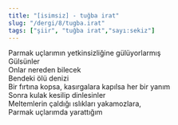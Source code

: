 ```yaml
---
title: "[isimsiz] - tuğba irat"
slug: "/dergi/8/tugba.irat"
tags: ["şiir", "tuğba irat","sayı:sekiz"]
---
```


Parmak uçlarımın yetkinsizliğine gülüyorlarmış\
Gülsünler\
Onlar nereden bilecek\
Bendeki ölü denizi\
Bir fırtına kopsa, kasırgalara kapılsa her bir yanım\
Sonra kulak kesilip dinlesinler\
Meltemlerin çaldığı ıslıkları yakamozlara,\
Parmak uçlarımda yarattığım
